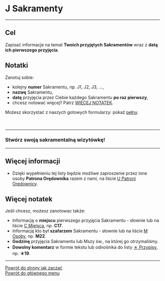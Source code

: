 # <span class="status status-list"><span class="status status-list">J</span> Sakramenty</span>
---

## Cel
Zapisać informacje na temat **Twoich przyjętych Sakramentów** wraz z **datą ich pierwszego przyjęcia**.
## Notatki
Zanotuj sobie:
- kolejny **numer** Sakramentu, np. J1, J2, J3, ...,
- **nazwę** Sakramentu,
- **datę** przyjęcia przez Ciebie każdego Sakramentu **po raz pierwszy**,
- chcesz notować więcej? Patrz [WIĘCEJ NOTATEK](#sakramenty-wiecej-notatek).

Możesz skorzystać z naszych gotowych formularzy: pokaż [pełny](../../pl/pdf/lista_v1_oo_bog_j_sakramenty_ya_patroni_moich_imion.pdf).
<br />
<br />
<br />

---
### Stwórz swoją sakramentalną wizytówkę!

---
## Więcej informacji
- Dzięki wypełnieniu tej listy będzie możliwe zaproszenie przez inne osoby **Patrona Orędownika** razem z nami, na liście [<span class="status status-list"><span class="status status-red">U</span> Patroni Orędownicy</span>](patroni_oredownicy.md).
## <span id="sakramenty-wiecej-notatek">Więcej notatek</span>
Jeśli chcesz, możesz zanotowac także:
- Informację o **miejscu** pierwszego przyjęcia Sakramentu - słownie lub na liście [<span class="status status-list"><span class="status status-list">C</span> Miejsca</span>](miejsca.md), np. **C17**.
- Informację kto był **szafarzem** Sakramentu - słownie lub na liście [<span class="status status-list"><span class="status status-list">M</span> Osoby</span>](osoby.md), np. **M22**.
- **Godzinę** przyjęcia Sakramentu lub Mszy św., na której go otrzymaliśmy.
- **Dowolny komentarz** w formie tekstu lub odnośnika do listy [<span class="status status-list"><span class="status status-list">＊</span> Przypisy</span>](przypisy.md), np. **＊19**.

---
[Powrót do strony jak zacząć](jak_zaczac.md#jak-zaczac-karta-wizytowka)  
[Powrót do głównego menu](index.md)
